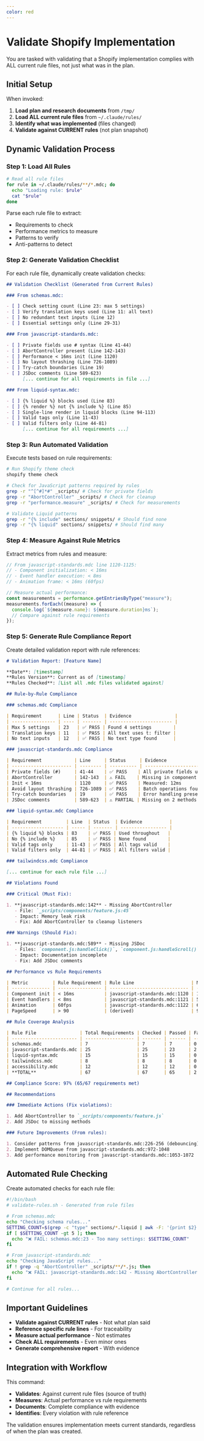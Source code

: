 ```yaml
---
color: red
---
```


# Validate Shopify Implementation

You are tasked with validating that a Shopify implementation complies with ALL current rule files, not just what was in the plan.

## Initial Setup

When invoked:

1. **Load plan and research documents** from `/tmp/`
2. **Load ALL current rule files** from `~/.claude/rules/`
3. **Identify what was implemented** (files changed)
4. **Validate against CURRENT rules** (not plan snapshot)

## Dynamic Validation Process

### Step 1: Load All Rules

```bash
# Read all rule files
for rule in ~/.claude/rules/**/*.mdc; do
  echo "Loading rule: $rule"
  cat "$rule"
done
```

Parse each rule file to extract:

- Requirements to check
- Performance metrics to measure
- Patterns to verify
- Anti-patterns to detect

### Step 2: Generate Validation Checklist

For each rule file, dynamically create validation checks:

```markdown
## Validation Checklist (Generated from Current Rules)

### From schemas.mdc:

- [ ] Check setting count (Line 23: max 5 settings)
- [ ] Verify translation keys used (Line 11: all text)
- [ ] No redundant text inputs (Line 12)
- [ ] Essential settings only (Line 29-31)

### From javascript-standards.mdc:

- [ ] Private fields use # syntax (Line 41-44)
- [ ] AbortController present (Line 142-143)
- [ ] Performance < 16ms init (Line 1120)
- [ ] No layout thrashing (Line 726-1089)
- [ ] Try-catch boundaries (Line 19)
- [ ] JSDoc comments (Line 589-623)
      [... continue for all requirements in file ...]

### From liquid-syntax.mdc:

- [ ] {% liquid %} blocks used (Line 83)
- [ ] {% render %} not {% include %} (Line 85)
- [ ] Single-line render in liquid blocks (Line 94-113)
- [ ] Valid tags only (Line 11-43)
- [ ] Valid filters only (Line 44-81)
      [... continue for all requirements ...]
```

### Step 3: Run Automated Validation

Execute tests based on rule requirements:

```bash
# Run Shopify theme check
shopify theme check

# Check for JavaScript patterns required by rules
grep -r "^[^#]*#" _scripts/ # Check for private fields
grep -r "AbortController" _scripts/ # Check for cleanup
grep -r "performance.measure" _scripts/ # Check for measurements

# Validate Liquid patterns
grep -r "{% include" sections/ snippets/ # Should find none
grep -r "{% liquid" sections/ snippets/ # Should find many
```

### Step 4: Measure Against Rule Metrics

Extract metrics from rules and measure:

```javascript
// From javascript-standards.mdc line 1120-1125:
// - Component initialization: < 16ms
// - Event handler execution: < 8ms
// - Animation frame: < 16ms (60fps)

// Measure actual performance:
const measurements = performance.getEntriesByType("measure");
measurements.forEach((measure) => {
  console.log(`${measure.name}: ${measure.duration}ms`);
  // Compare against rule requirements
});
```

### Step 5: Generate Rule Compliance Report

Create detailed validation report with rule references:

```markdown
# Validation Report: [Feature Name]

**Date**: [timestamp]
**Rules Version**: Current as of [timestamp]
**Rules Checked**: [List all .mdc files validated against]

## Rule-by-Rule Compliance

### schemas.mdc Compliance

| Requirement      | Line | Status  | Evidence                |
| ---------------- | ---- | ------- | ----------------------- |
| Max 5 settings   | 23   | ✅ PASS | Found 4 settings        |
| Translation keys | 11   | ✅ PASS | All text uses t: filter |
| No text inputs   | 12   | ✅ PASS | No text type found      |

### javascript-standards.mdc Compliance

| Requirement            | Line     | Status     | Evidence                   |
| ---------------------- | -------- | ---------- | -------------------------- |
| Private fields (#)     | 41-44    | ✅ PASS    | All private fields use #   |
| AbortController        | 142-143  | ⚠️ FAIL    | Missing in component.js:45 |
| Init < 16ms            | 1120     | ✅ PASS    | Measured: 12ms             |
| Avoid layout thrashing | 726-1089 | ✅ PASS    | Batch operations found     |
| Try-catch boundaries   | 19       | ✅ PASS    | Error handling present     |
| JSDoc comments         | 589-623  | ⚠️ PARTIAL | Missing on 2 methods       |

### liquid-syntax.mdc Compliance

| Requirement         | Line  | Status  | Evidence          |
| ------------------- | ----- | ------- | ----------------- |
| {% liquid %} blocks | 83    | ✅ PASS | Used throughout   |
| No {% include %}    | 85    | ✅ PASS | None found        |
| Valid tags only     | 11-43 | ✅ PASS | All tags valid    |
| Valid filters only  | 44-81 | ✅ PASS | All filters valid |

### tailwindcss.mdc Compliance

[... continue for each rule file ...]

## Violations Found

### Critical (Must Fix):

1. **javascript-standards.mdc:142** - Missing AbortController
   - File: `_scripts/components/feature.js:45`
   - Impact: Memory leak risk
   - Fix: Add AbortController to cleanup listeners

### Warnings (Should Fix):

1. **javascript-standards.mdc:589** - Missing JSDoc
   - Files: `component.js:handleClick()`, `component.js:handleScroll()`
   - Impact: Documentation incomplete
   - Fix: Add JSDoc comments

## Performance vs Rule Requirements

| Metric         | Rule Requirement | Rule Line                     | Measured | Status |
| -------------- | ---------------- | ----------------------------- | -------- | ------ |
| Component init | < 16ms           | javascript-standards.mdc:1120 | 12ms     | ✅     |
| Event handlers | < 8ms            | javascript-standards.mdc:1121 | 5ms      | ✅     |
| Animation      | 60fps            | javascript-standards.mdc:1122 | 60fps    | ✅     |
| PageSpeed      | > 90             | (derived)                     | 94       | ✅     |

## Rule Coverage Analysis

| Rule File                | Total Requirements | Checked | Passed | Failed |
| ------------------------ | ------------------ | ------- | ------ | ------ |
| schemas.mdc              | 7                  | 7       | 7      | 0      |
| javascript-standards.mdc | 25                 | 25      | 23     | 2      |
| liquid-syntax.mdc        | 15                 | 15      | 15     | 0      |
| tailwindcss.mdc          | 8                  | 8       | 8      | 0      |
| accessibility.mdc        | 12                 | 12      | 12     | 0      |
| **TOTAL**                | 67                 | 67      | 65     | 2      |

## Compliance Score: 97% (65/67 requirements met)

## Recommendations

### Immediate Actions (Fix violations):

1. Add AbortController to `_scripts/components/feature.js`
2. Add JSDoc to missing methods

### Future Improvements (From rules):

1. Consider patterns from javascript-standards.mdc:226-256 (debouncing)
2. Implement DOMQueue from javascript-standards.mdc:972-1048
3. Add performance monitoring from javascript-standards.mdc:1053-1072
```

## Automated Rule Checking

Create automated checks for each rule file:

```bash
#!/bin/bash
# validate-rules.sh - Generated from rule files

# From schemas.mdc
echo "Checking schema rules..."
SETTING_COUNT=$(grep -c "type" sections/*.liquid | awk -F: '{print $2}' | sort -rn | head -1)
if [ $SETTING_COUNT -gt 5 ]; then
  echo "❌ FAIL: schemas.mdc:23 - Too many settings: $SETTING_COUNT"
fi

# From javascript-standards.mdc
echo "Checking JavaScript rules..."
if ! grep -q "AbortController" _scripts/**/*.js; then
  echo "❌ FAIL: javascript-standards.mdc:142 - Missing AbortController"
fi

# Continue for all rules...
```

## Important Guidelines

- **Validate against CURRENT rules** - Not what plan said
- **Reference specific rule lines** - For traceability
- **Measure actual performance** - Not estimates
- **Check ALL requirements** - Even minor ones
- **Generate comprehensive report** - With evidence

## Integration with Workflow

This command:

- **Validates**: Against current rule files (source of truth)
- **Measures**: Actual performance vs rule requirements
- **Documents**: Complete compliance with evidence
- **Identifies**: Every violation with rule reference

The validation ensures implementation meets current standards, regardless of when the plan was created.


